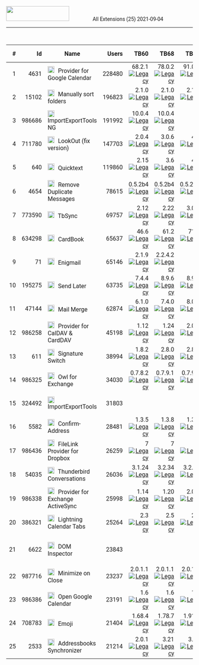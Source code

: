<style>
@import url('https://fonts.googleapis.com/css?family=Roboto|Roboto+Condensed|Roboto+Mono&display=swap');

body {
	font-family: 'Roboto';
}

</style>

<link rel="stylesheet" href="{{ '/css/site.css' | relative_url }}" />
<link rel="stylesheet" href="./docs/css/main.css" />
<link rel="stylesheet" href="/ThunderKdB/docs/css/xpi-search.css" />

<div class="search-banner">	
	<img class="banner-image" src='/ThunderKdB/docs/images/Thunderbird-Banner.png'
		style="padding-right: 60px; height: 40px; width: 170px" />
	<label class="banner-header">All Extensions (25)</label>
	<label class="banner-header-rt">2021-09-04</label>
</div>
<div>
	<hr>
	<br>
</div>

| # | Id | Name | Users | TB60 | TB68 | TB78 | TB91 | Latest | Last activity | Min (ATN) | Max (ATN) | Max (XPI) | Compatibility |
|---: |---: |---|---: |---: |---: |---: |---: |---: |---: |---: |---: |---: |---|
|1 | 4631 |  <a id="4631-provider-for-google-calendar" href="https://addons.thunderbird.net/en-US/thunderbird/addon/provider-for-google-calendar/"><img src='/ThunderKdB/docs/images/home1.png' tooltip='test link' height='18px' width='18px' style="padding-bottom: -2px; padding-right: 6px;" /></a> Provider for Google Calendar | 228480 | 68.2.1 <a href='undefined' ><img src='https://img.shields.io/badge//Type-Legacy-purple.png' title='Legacy'></a> | 78.0.2 <a href='undefined' ><img src='https://img.shields.io/badge//Type-Legacy-purple.png' title='Legacy'></a> | 91.0.1 <a href='undefined' ><img src='https://img.shields.io/badge//Type-Legacy-purple.png' title='Legacy'></a> |  91.0.1 <a href='undefined' ><img src='https://img.shields.io/badge//Type-Legacy-purple.png' title='Legacy'></a> |  91.0.1 | 2021-09-01 | 91.0 | 102.0 |  |  |
|2 | 15102 |  <a id="15102-manually-sort-folders" href="https://addons.thunderbird.net/en-US/thunderbird/addon/manually-sort-folders/"><img src='/ThunderKdB/docs/images/home1.png' tooltip='test link' height='18px' width='18px' style="padding-bottom: -2px; padding-right: 6px;" /></a> Manually sort folders | 196823 | 2.1.0 <a href='undefined' ><img src='https://img.shields.io/badge//Type-Legacy-purple.png' title='Legacy'></a> | 2.1.0 <a href='undefined' ><img src='https://img.shields.io/badge//Type-Legacy-purple.png' title='Legacy'></a> | 2.1.0 <a href='undefined' ><img src='https://img.shields.io/badge//Type-Legacy-purple.png' title='Legacy'></a> |  2.1.0 <a href='undefined' ><img src='https://img.shields.io/badge//Type-Legacy-purple.png' title='Legacy'></a> |  2.1.0 | 2021-08-31 | 68.0 | * |  |  |
|3 | 986686 |  <a id="986686-importexporttools-ng" href="https://addons.thunderbird.net/en-US/thunderbird/addon/importexporttools-ng/"><img src='/ThunderKdB/docs/images/home1.png' tooltip='test link' height='18px' width='18px' style="padding-bottom: -2px; padding-right: 6px;" /></a> ImportExportTools NG | 191992 | 10.0.4 <a href='undefined' ><img src='https://img.shields.io/badge//Type-Legacy-purple.png' title='Legacy'></a> | 10.0.4 <a href='undefined' ><img src='https://img.shields.io/badge//Type-Legacy-purple.png' title='Legacy'></a> |  |  10.0.4 <a href='undefined' ><img src='https://img.shields.io/badge//Type-Legacy-purple.png' title='Legacy'></a> |  10.0.4 | 2020-12-09 | 68.0 | 78.* |  |  |
|4 | 711780 |  <a id="711780-lookout-fix-version" href="https://addons.thunderbird.net/en-US/thunderbird/addon/lookout-fix-version/"><img src='/ThunderKdB/docs/images/home1.png' tooltip='test link' height='18px' width='18px' style="padding-bottom: -2px; padding-right: 6px;" /></a> LookOut (fix version) | 147703 | 2.0.4 <a href='undefined' ><img src='https://img.shields.io/badge//Type-Legacy-purple.png' title='Legacy'></a> | 3.0.6 <a href='undefined' ><img src='https://img.shields.io/badge//Type-Legacy-purple.png' title='Legacy'></a> | 4.2 <a href='undefined' ><img src='https://img.shields.io/badge//Type-Legacy-purple.png' title='Legacy'></a> |  4.2 <a href='undefined' ><img src='https://img.shields.io/badge//Type-Legacy-purple.png' title='Legacy'></a> |  4.2 | 2021-08-30 | 91.0 | 93.0 |  |  |
|5 | 640 |  <a id="640-quicktext" href="https://addons.thunderbird.net/en-US/thunderbird/addon/quicktext/"><img src='/ThunderKdB/docs/images/home1.png' tooltip='test link' height='18px' width='18px' style="padding-bottom: -2px; padding-right: 6px;" /></a> Quicktext | 119860 | 2.15 <a href='undefined' ><img src='https://img.shields.io/badge//Type-Legacy-purple.png' title='Legacy'></a> | 3.6 <a href='undefined' ><img src='https://img.shields.io/badge//Type-Legacy-purple.png' title='Legacy'></a> | 4.1 <a href='undefined' ><img src='https://img.shields.io/badge//Type-Legacy-purple.png' title='Legacy'></a> |  4.1 <a href='undefined' ><img src='https://img.shields.io/badge//Type-Legacy-purple.png' title='Legacy'></a> |  4.1 | 2021-08-16 | 91.0a1 | 91.* |  |  |
|6 | 4654 |  <a id="4654-removedupes" href="https://addons.thunderbird.net/en-US/thunderbird/addon/removedupes/"><img src='/ThunderKdB/docs/images/home1.png' tooltip='test link' height='18px' width='18px' style="padding-bottom: -2px; padding-right: 6px;" /></a> Remove Duplicate Messages | 78615 | 0.5.2b4 <a href='undefined' ><img src='https://img.shields.io/badge//Type-Legacy-purple.png' title='Legacy'></a> | 0.5.2b4 <a href='undefined' ><img src='https://img.shields.io/badge//Type-Legacy-purple.png' title='Legacy'></a> | 0.5.2b4 <a href='undefined' ><img src='https://img.shields.io/badge//Type-Legacy-purple.png' title='Legacy'></a> |  0.5.2b4 <a href='undefined' ><img src='https://img.shields.io/badge//Type-Legacy-purple.png' title='Legacy'></a> |  0.5.2b4 | 2021-08-09 | 68.0 | * |  |  |
|7 | 773590 |  <a id="773590-tbsync" href="https://addons.thunderbird.net/en-US/thunderbird/addon/tbsync/"><img src='/ThunderKdB/docs/images/home1.png' tooltip='test link' height='18px' width='18px' style="padding-bottom: -2px; padding-right: 6px;" /></a> TbSync | 69757 | 2.12 <a href='undefined' ><img src='https://img.shields.io/badge//Type-Legacy-purple.png' title='Legacy'></a> | 2.22 <a href='undefined' ><img src='https://img.shields.io/badge//Type-Legacy-purple.png' title='Legacy'></a> | 3.0.1 <a href='undefined' ><img src='https://img.shields.io/badge//Type-Legacy-purple.png' title='Legacy'></a> |  3.0.1 <a href='undefined' ><img src='https://img.shields.io/badge//Type-Legacy-purple.png' title='Legacy'></a> |  3.0.1 | 2021-08-04 | 91.0a1 | 91.* |  |  |
|8 | 634298 |  <a id="634298-cardbook" href="https://addons.thunderbird.net/en-US/thunderbird/addon/cardbook/"><img src='/ThunderKdB/docs/images/home1.png' tooltip='test link' height='18px' width='18px' style="padding-bottom: -2px; padding-right: 6px;" /></a> CardBook | 65637 | 46.6 <a href='undefined' ><img src='https://img.shields.io/badge//Type-Legacy-purple.png' title='Legacy'></a> | 61.2 <a href='undefined' ><img src='https://img.shields.io/badge//Type-Legacy-purple.png' title='Legacy'></a> | 71.3 <a href='undefined' ><img src='https://img.shields.io/badge//Type-Legacy-purple.png' title='Legacy'></a> |  71.3 <a href='undefined' ><img src='https://img.shields.io/badge//Type-Legacy-purple.png' title='Legacy'></a> |  71.3 | 2021-09-03 | 91.0a1 | 91.* |  |  |
|9 | 71 |  <a id="71-enigmail" href="https://addons.thunderbird.net/en-US/thunderbird/addon/enigmail/"><img src='/ThunderKdB/docs/images/home1.png' tooltip='test link' height='18px' width='18px' style="padding-bottom: -2px; padding-right: 6px;" /></a> Enigmail | 65146 | 2.1.9 <a href='undefined' ><img src='https://img.shields.io/badge//Type-Legacy-purple.png' title='Legacy'></a> | 2.2.4.2 <a href='undefined' ><img src='https://img.shields.io/badge//Type-Legacy-purple.png' title='Legacy'></a> |  |  2.2.4.2 <a href='undefined' ><img src='https://img.shields.io/badge//Type-Legacy-purple.png' title='Legacy'></a> |  2.2.4.2 | 2021-08-27 | 78.0 | 78.* |  |  |
|10 | 195275 |  <a id="195275-send-later-3" href="https://addons.thunderbird.net/en-US/thunderbird/addon/send-later-3/"><img src='/ThunderKdB/docs/images/home1.png' tooltip='test link' height='18px' width='18px' style="padding-bottom: -2px; padding-right: 6px;" /></a> Send Later | 63735 | 7.4.4 <a href='undefined' ><img src='https://img.shields.io/badge//Type-Legacy-purple.png' title='Legacy'></a> | 8.9.6 <a href='undefined' ><img src='https://img.shields.io/badge//Type-Legacy-purple.png' title='Legacy'></a> | 8.9.6 <a href='undefined' ><img src='https://img.shields.io/badge//Type-Legacy-purple.png' title='Legacy'></a> |  8.9.6 <a href='undefined' ><img src='https://img.shields.io/badge//Type-Legacy-purple.png' title='Legacy'></a> |  8.9.6 | 2021-09-02 | 78.2.0 | 102.0 |  |  |
|11 | 47144 |  <a id="47144-mail-merge" href="https://addons.thunderbird.net/en-US/thunderbird/addon/mail-merge/"><img src='/ThunderKdB/docs/images/home1.png' tooltip='test link' height='18px' width='18px' style="padding-bottom: -2px; padding-right: 6px;" /></a> Mail Merge | 62874 | 6.1.0 <a href='undefined' ><img src='https://img.shields.io/badge//Type-Legacy-purple.png' title='Legacy'></a> | 7.4.0 <a href='undefined' ><img src='https://img.shields.io/badge//Type-Legacy-purple.png' title='Legacy'></a> | 8.0.0 <a href='undefined' ><img src='https://img.shields.io/badge//Type-Legacy-purple.png' title='Legacy'></a> |  8.0.0 <a href='undefined' ><img src='https://img.shields.io/badge//Type-Legacy-purple.png' title='Legacy'></a> |  8.0.0 | 2021-07-21 | 91.0a1 | * |  |  |
|12 | 986258 |  <a id="986258-dav-4-tbsync" href="https://addons.thunderbird.net/en-US/thunderbird/addon/dav-4-tbsync/"><img src='/ThunderKdB/docs/images/home1.png' tooltip='test link' height='18px' width='18px' style="padding-bottom: -2px; padding-right: 6px;" /></a> Provider for CalDAV & CardDAV | 45198 | 1.12 <a href='undefined' ><img src='https://img.shields.io/badge//Type-Legacy-purple.png' title='Legacy'></a> | 1.24 <a href='undefined' ><img src='https://img.shields.io/badge//Type-Legacy-purple.png' title='Legacy'></a> | 2.0.2 <a href='undefined' ><img src='https://img.shields.io/badge//Type-Legacy-purple.png' title='Legacy'></a> |  2.0.2 <a href='undefined' ><img src='https://img.shields.io/badge//Type-Legacy-purple.png' title='Legacy'></a> |  2.0.2 | 2021-08-04 | 91.0a1 | 91.* |  |  |
|13 | 611 |  <a id="611-signature-switch" href="https://addons.thunderbird.net/en-US/thunderbird/addon/signature-switch/"><img src='/ThunderKdB/docs/images/home1.png' tooltip='test link' height='18px' width='18px' style="padding-bottom: -2px; padding-right: 6px;" /></a> Signature Switch | 38994 | 1.8.2 <a href='undefined' ><img src='https://img.shields.io/badge//Type-Legacy-purple.png' title='Legacy'></a> | 2.8.0 <a href='undefined' ><img src='https://img.shields.io/badge//Type-Legacy-purple.png' title='Legacy'></a> | 2.8.0 <a href='undefined' ><img src='https://img.shields.io/badge//Type-Legacy-purple.png' title='Legacy'></a> |  2.8.0 <a href='undefined' ><img src='https://img.shields.io/badge//Type-Legacy-purple.png' title='Legacy'></a> |  2.8.0 | 2021-08-14 | 78.4.0 | * |  |  |
|14 | 986325 |  <a id="986325-owl-for-exchange" href="https://addons.thunderbird.net/en-US/thunderbird/addon/owl-for-exchange/"><img src='/ThunderKdB/docs/images/home1.png' tooltip='test link' height='18px' width='18px' style="padding-bottom: -2px; padding-right: 6px;" /></a> Owl for Exchange | 34030 | 0.7.8.2 <a href='undefined' ><img src='https://img.shields.io/badge//Type-Legacy-purple.png' title='Legacy'></a> | 0.7.9.1 <a href='undefined' ><img src='https://img.shields.io/badge//Type-Legacy-purple.png' title='Legacy'></a> | 0.7.9.1 <a href='undefined' ><img src='https://img.shields.io/badge//Type-Legacy-purple.png' title='Legacy'></a> |  0.7.9.1 <a href='undefined' ><img src='https://img.shields.io/badge//Type-Legacy-purple.png' title='Legacy'></a> |  0.7.9.1 | 2021-08-21 | 78.7.0 | 91.* |  |  |
|15 | 324492 |  <a id="324492-importexporttools" href="https://addons.thunderbird.net/en-US/thunderbird/addon/importexporttools/"><img src='/ThunderKdB/docs/images/home1.png' tooltip='test link' height='18px' width='18px' style="padding-bottom: -2px; padding-right: 6px;" /></a> ImportExportTools | 31803 |  |  |  |  3.3.2 <a href='undefined' ><img src='https://img.shields.io/badge//Type-Legacy-purple.png' title='Legacy'></a> |  3.3.2 | 2019-01-27 | 14.0 | 60.* |  |  |
|16 | 5582 |  <a id="5582-confirm-address-5582" href="https://addons.thunderbird.net/en-US/thunderbird/addon/confirm-address-5582/"><img src='/ThunderKdB/docs/images/home1.png' tooltip='test link' height='18px' width='18px' style="padding-bottom: -2px; padding-right: 6px;" /></a> Confirm-Address | 28481 | 1.3.5 <a href='undefined' ><img src='https://img.shields.io/badge//Type-Legacy-purple.png' title='Legacy'></a> | 1.3.8 <a href='undefined' ><img src='https://img.shields.io/badge//Type-Legacy-purple.png' title='Legacy'></a> | 1.3.8 <a href='undefined' ><img src='https://img.shields.io/badge//Type-Legacy-purple.png' title='Legacy'></a> |  1.3.8 <a href='undefined' ><img src='https://img.shields.io/badge//Type-Legacy-purple.png' title='Legacy'></a> |  1.3.8 | 2021-04-14 | 78.0 | * |  |  |
|17 | 986436 |  <a id="986436-filelink-provider-for-dropbox" href="https://addons.thunderbird.net/en-US/thunderbird/addon/filelink-provider-for-dropbox/"><img src='/ThunderKdB/docs/images/home1.png' tooltip='test link' height='18px' width='18px' style="padding-bottom: -2px; padding-right: 6px;" /></a> FileLink Provider for Dropbox | 26259 | 7 <a href='undefined' ><img src='https://img.shields.io/badge//Type-Legacy-purple.png' title='Legacy'></a> | 7 <a href='undefined' ><img src='https://img.shields.io/badge//Type-Legacy-purple.png' title='Legacy'></a> | 7 <a href='undefined' ><img src='https://img.shields.io/badge//Type-Legacy-purple.png' title='Legacy'></a> |  7 <a href='undefined' ><img src='https://img.shields.io/badge//Type-Legacy-purple.png' title='Legacy'></a> |  7 | 2020-03-01 | 68.2.1 | * |  |  |
|18 | 54035 |  <a id="54035-gmail-conversation-view" href="https://addons.thunderbird.net/en-US/thunderbird/addon/gmail-conversation-view/"><img src='/ThunderKdB/docs/images/home1.png' tooltip='test link' height='18px' width='18px' style="padding-bottom: -2px; padding-right: 6px;" /></a> Thunderbird Conversations | 26036 | 3.1.24 <a href='undefined' ><img src='https://img.shields.io/badge//Type-Legacy-purple.png' title='Legacy'></a> | 3.2.34 <a href='undefined' ><img src='https://img.shields.io/badge//Type-Legacy-purple.png' title='Legacy'></a> | 3.2.34 <a href='undefined' ><img src='https://img.shields.io/badge//Type-Legacy-purple.png' title='Legacy'></a> |  3.2.34 <a href='undefined' ><img src='https://img.shields.io/badge//Type-Legacy-purple.png' title='Legacy'></a> |  3.2.34 | 2021-09-04 | 78.0a1 | 102.0 |  |  |
|19 | 986338 |  <a id="986338-eas-4-tbsync" href="https://addons.thunderbird.net/en-US/thunderbird/addon/eas-4-tbsync/"><img src='/ThunderKdB/docs/images/home1.png' tooltip='test link' height='18px' width='18px' style="padding-bottom: -2px; padding-right: 6px;" /></a> Provider for Exchange ActiveSync | 25998 | 1.14 <a href='undefined' ><img src='https://img.shields.io/badge//Type-Legacy-purple.png' title='Legacy'></a> | 1.20 <a href='undefined' ><img src='https://img.shields.io/badge//Type-Legacy-purple.png' title='Legacy'></a> | 2.0.1 <a href='undefined' ><img src='https://img.shields.io/badge//Type-Legacy-purple.png' title='Legacy'></a> |  2.0.1 <a href='undefined' ><img src='https://img.shields.io/badge//Type-Legacy-purple.png' title='Legacy'></a> |  2.0.1 | 2021-08-04 | 91.0a1 | 91.* |  |  |
|20 | 386321 |  <a id="386321-lightning-calendar-tabs" href="https://addons.thunderbird.net/en-US/thunderbird/addon/lightning-calendar-tabs/"><img src='/ThunderKdB/docs/images/home1.png' tooltip='test link' height='18px' width='18px' style="padding-bottom: -2px; padding-right: 6px;" /></a> Lightning Calendar Tabs | 25264 | 2.3 <a href='undefined' ><img src='https://img.shields.io/badge//Type-Legacy-purple.png' title='Legacy'></a> | 2.5 <a href='undefined' ><img src='https://img.shields.io/badge//Type-Legacy-purple.png' title='Legacy'></a> | 2.7 <a href='undefined' ><img src='https://img.shields.io/badge//Type-Legacy-purple.png' title='Legacy'></a> |  2.7 <a href='undefined' ><img src='https://img.shields.io/badge//Type-Legacy-purple.png' title='Legacy'></a> |  2.7 | 2021-07-19 | 91.0a1 | * |  |  |
|21 | 6622 |  <a id="6622-dom-inspector-6622" href="https://addons.thunderbird.net/en-US/thunderbird/addon/dom-inspector-6622/"><img src='/ThunderKdB/docs/images/home1.png' tooltip='test link' height='18px' width='18px' style="padding-bottom: -2px; padding-right: 6px;" /></a> DOM Inspector | 23843 |  |  |  |  2.0.16.1-signed <a href='undefined' ><img src='https://img.shields.io/badge//Type-Legacy-purple.png' title='Legacy'></a> |  2.0.16.1-sig | 2015-06-25 | 5.0 | 42.0 |  |  |
|22 | 987716 |  <a id="987716-minimize-on-close" href="https://addons.thunderbird.net/en-US/thunderbird/addon/minimize-on-close/"><img src='/ThunderKdB/docs/images/home1.png' tooltip='test link' height='18px' width='18px' style="padding-bottom: -2px; padding-right: 6px;" /></a> Minimize on Close | 23237 | 2.0.1.1 <a href='undefined' ><img src='https://img.shields.io/badge//Type-Legacy-purple.png' title='Legacy'></a> | 2.0.1.1 <a href='undefined' ><img src='https://img.shields.io/badge//Type-Legacy-purple.png' title='Legacy'></a> | 2.0.1.1 <a href='undefined' ><img src='https://img.shields.io/badge//Type-Legacy-purple.png' title='Legacy'></a> |  2.0.1.1 <a href='undefined' ><img src='https://img.shields.io/badge//Type-Legacy-purple.png' title='Legacy'></a> |  2.0.1.1 | 2021-09-02 | 68.0 | 91.* |  |  |
|23 | 986386 |  <a id="986386-open-google-calendar" href="https://addons.thunderbird.net/en-US/thunderbird/addon/open-google-calendar/"><img src='/ThunderKdB/docs/images/home1.png' tooltip='test link' height='18px' width='18px' style="padding-bottom: -2px; padding-right: 6px;" /></a> Open Google Calendar | 23191 | 1.6 <a href='undefined' ><img src='https://img.shields.io/badge//Type-Legacy-purple.png' title='Legacy'></a> | 1.6 <a href='undefined' ><img src='https://img.shields.io/badge//Type-Legacy-purple.png' title='Legacy'></a> | 1.6 <a href='undefined' ><img src='https://img.shields.io/badge//Type-Legacy-purple.png' title='Legacy'></a> |  1.6 <a href='undefined' ><img src='https://img.shields.io/badge//Type-Legacy-purple.png' title='Legacy'></a> |  1.6 | 2020-12-13 | 68.0 | * |  |  |
|24 | 708783 |  <a id="708783-emojiaddin" href="https://addons.thunderbird.net/en-US/thunderbird/addon/emojiaddin/"><img src='/ThunderKdB/docs/images/home1.png' tooltip='test link' height='18px' width='18px' style="padding-bottom: -2px; padding-right: 6px;" /></a> Emoji | 21404 | 1.68.4 <a href='undefined' ><img src='https://img.shields.io/badge//Type-Legacy-purple.png' title='Legacy'></a> | 1.78.7 <a href='undefined' ><img src='https://img.shields.io/badge//Type-Legacy-purple.png' title='Legacy'></a> | 1.91.8 <a href='undefined' ><img src='https://img.shields.io/badge//Type-Legacy-purple.png' title='Legacy'></a> |  1.91.8 <a href='undefined' ><img src='https://img.shields.io/badge//Type-Legacy-purple.png' title='Legacy'></a> |  1.91.8 | 2021-08-16 | 91.0 | * |  |  |
|25 | 2533 |  <a id="2533-addressbooks-synchronizer" href="https://addons.thunderbird.net/en-US/thunderbird/addon/addressbooks-synchronizer/"><img src='/ThunderKdB/docs/images/home1.png' tooltip='test link' height='18px' width='18px' style="padding-bottom: -2px; padding-right: 6px;" /></a> Addressbooks Synchronizer | 21214 | 2.0.1 <a href='undefined' ><img src='https://img.shields.io/badge//Type-Legacy-purple.png' title='Legacy'></a> | 3.21 <a href='undefined' ><img src='https://img.shields.io/badge//Type-Legacy-purple.png' title='Legacy'></a> | 3.21 <a href='undefined' ><img src='https://img.shields.io/badge//Type-Legacy-purple.png' title='Legacy'></a> |  3.21 <a href='undefined' ><img src='https://img.shields.io/badge//Type-Legacy-purple.png' title='Legacy'></a> |  3.21 | 2021-08-23 | 78.0 | * |  |  |




